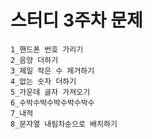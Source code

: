 # 스터디 3주차 문제

```
1_핸드폰 번호 가리기
2_음양 더하기
3_제일 작은 수 제거하기
4_없는 숫자 더하기
5_가운데 글자 가져오기
6_수박수박수박수박수박수
7_내적
8_문자열 내림차순으로 배치하기
```
